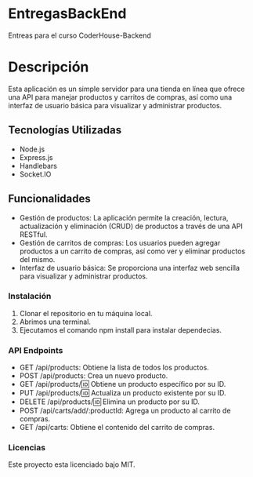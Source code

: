 # EntregasBackEnd
Entreas para el curso CoderHouse-Backend

# Descripción
Esta aplicación es un simple servidor para una tienda en línea que ofrece una API para manejar productos y carritos de compras, así como una interfaz de usuario básica para visualizar y administrar productos.

## Tecnologías Utilizadas
- Node.js
- Express.js
- Handlebars
- Socket.IO

## Funcionalidades
- Gestión de productos: La aplicación permite la creación, lectura, actualización y eliminación (CRUD) de productos a través de una API RESTful.
- Gestión de carritos de compras: Los usuarios pueden agregar productos a un carrito de compras, así como ver y eliminar productos del mismo.
- Interfaz de usuario básica: Se proporciona una interfaz web sencilla para visualizar y administrar productos.

### Instalación
1. Clonar el repositorio en tu máquina local.
2. Abrimos una terminal.
3. Ejecutamos el comando npm install para instalar dependecias.

### API Endpoints
-  GET /api/products: Obtiene la lista de todos los productos.
-  POST /api/products: Crea un nuevo producto.
-  GET /api/products/:id: Obtiene un producto específico por su ID.
-  PUT /api/products/:id: Actualiza un producto existente por su ID.
-  DELETE /api/products/:id: Elimina un producto por su ID.
-  POST /api/carts/add/:productId: Agrega un producto al carrito de compras.
-  GET /api/carts: Obtiene el contenido del carrito de compras.

### Licencias
Este proyecto esta licenciado bajo MIT.